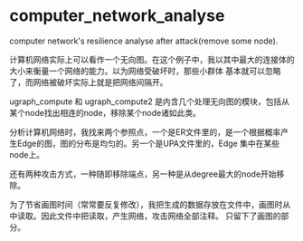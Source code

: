 computer_network_analyse
========================

computer network's resilience analyse after attack(remove some node).

计算机网络实际上可以看作一个无向图。在这个例子中，我以其中最大的连接体的大小来衡量一个网络的能力。以为网络受破坏时，那些小群体
基本就可以忽略了，而网络被破坏实际上就是把网络间隔开。

ugraph_compute 和 ugraph_compute2 是内含几个处理无向图的模块，包括从某个node找出相连的node，移除某个node诸如此类。

分析计算机网络时，我找来两个参照点，一个是ER文件里的，是一个根据概率产生Edge的图，图的分布是均匀的。另一个是UPA文件里的，Edge
集中在某些node上。

还有两种攻击方式，一种随即移除端点，另一种是从degree最大的node开始移除。

为了节省画图时间（常常要反复修改），我把生成的数据存放在文件中，画图时从中读取。因此文件中把读取，产生网络，攻击网络全部注释。
只留下了画图的部分。
